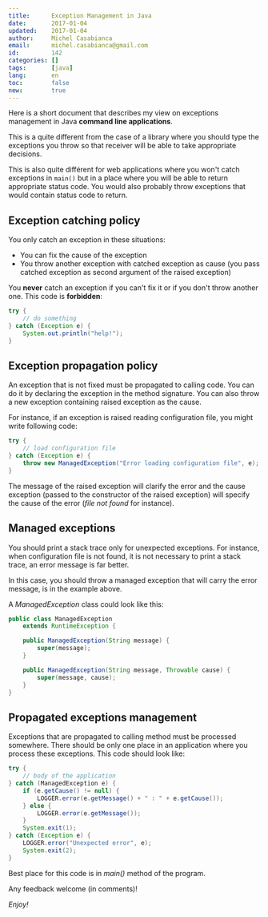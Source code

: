 ```yaml
---
title:      Exception Management in Java
date:       2017-01-04
updated:    2017-01-04
author:     Michel Casabianca
email:      michel.casabianca@gmail.com
id:         142
categories: []
tags:       [java]
lang:       en
toc:        false
new:        true
---
```


Here is a short document that describes my view on exceptions management in
Java **command line applications**.

This is a quite different from the case of a library where you should type the
exceptions you throw so that receiver will be able to take appropriate
decisions.

This is also quite différent for web applications where you won't catch
exceptions in `main()` but in a place where you will be able to return
appropriate status code. You would also probably throw exceptions that would
contain status code to return.

<!--more-->

Exception catching policy
-------------------------

You only catch an exception in these situations:

- You can fix the cause of the exception
- You throw another exception with catched exception as cause (you pass catched
  exception as second argument of the raised exception)

You **never** catch an exception if you can't fix it or if you don't throw 
another one. This code is **forbidden**:

```java
try {
    // do something
} catch (Exception e) {
    System.out.println("help!");
}
```

Exception propagation policy
----------------------------

An exception that is not fixed must be propagated to calling code. You can do
it by declaring the exception in the method signature. You can also throw a
new exception containing raised exception as the cause.

For instance, if an exception is raised reading configuration file, you might
write following code:

```java
try {
    // load configuration file
} catch (Exception e) {
    throw new ManagedException("Error loading configuration file", e);
}
```

The message of the raised exception will clarify the error and the cause
exception (passed to the constructor of the raised exception) will specify
the cause of the error (*file not found* for instance).

Managed exceptions
------------------

You should print a stack trace only for unexpected exceptions. For instance,
when configuration file is not found, it is not necessary to print a stack
trace, an error message is far better.

In this case, you should throw a managed exception that will carry the error
message, is in the example above.

A *ManagedException* class could look like this:

```java
public class ManagedException
    extends RuntimeException {

    public ManagedException(String message) {
        super(message);
    }

    public ManagedException(String message, Throwable cause) {
        super(message, cause);
    }
}
```

Propagated exceptions management
--------------------------------

Exceptions that are propagated to calling method must be processed somewhere.
There should be only one place in an application where you process these
exceptions. This code should look like:

```java
try {
    // body of the application
} catch (ManagedException e) {
    if (e.getCause() != null) {
        LOGGER.error(e.getMessage() + " : " + e.getCause());
    } else {
        LOGGER.error(e.getMessage());
    }
    System.exit(1);
} catch (Exception e) {
    LOGGER.error("Unexpected error", e);
    System.exit(2);
}
```

Best place for this code is in *main()* method of the program.

Any feedback welcome (in comments)!

*Enjoy!*
